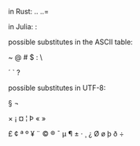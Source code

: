 in Rust: .. ..=

in Julia: :

possible substitutes in the ASCII table:

~ @ # $ : \

´ ` ?

possible substitutes in UTF-8:

§ ¬

× ¡ ¤ ¦ Þ « »

£ ¢ ª º ¥ ¨ © ® ¯ µ ¶ ± · ¸ ¿ Ø ø þ ð ÷
